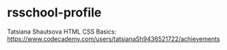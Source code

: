 # rsschool-profile
Tatsiana Shautsova
HTML CSS Basics: https://www.codecademy.com/users/tatsianaSh9436521722/achievements
